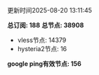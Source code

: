 更新时间2025-08-20 13:11:45

**总订阅: 188**
**总节点: 38908**
- vless节点: 14379
- hysteria2节点: 16

**google ping有效节点: 156**
